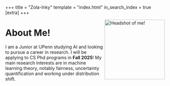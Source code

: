 +++
title = "Zola-Inky"
template = "index.html"
in_search_index = true
[extra]
+++

<img src="https://github.com/gambhirmp/personalsite/blob/master/content/website_photo.jpg?raw=true" alt="Headshot of me!" width="190" align="right" />

# About Me!

I am a Junior at UPenn studying AI and looking to pursue a career in research. I will be applying to CS Phd programs in **Fall 2025**! My main research interests are in machine learning theory, notably fairness, uncertainty quantification and working under distribution shift.


